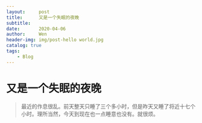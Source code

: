 ```yaml
---
layout:     post
title:      又是一个失眠的夜晚
subtitle:   
date:       2020-04-06
author:     Wen
header-img: img/post-hello world.jpg
catalog: true
tags:
    - Blog
---
```



# 又是一个失眠的夜晚

>最近的作息很乱。前天整天只睡了三个多小时，但是昨天又睡了将近十七个小时。理所当然，今天到现在也一点睡意也没有。就很烦。